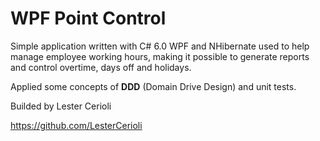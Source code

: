 # WPF Point Control

Simple application written with C# 6.0 WPF and NHibernate used to help manage employee working hours, making it possible to generate reports and control overtime, days off and holidays.

Applied some concepts of **DDD** (Domain Drive Design) and unit tests.

Builded by Lester Cerioli

https://github.com/LesterCerioli 